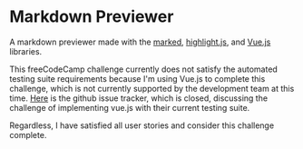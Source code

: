 # Markdown Previewer

A markdown previewer made with the [marked](https://github.com/markedjs/marked),
[highlight.js](https://github.com/markedjs/marked), and [Vue.js](https://vuejs.org/)
libraries.

This freeCodeCamp challenge currently does not satisfy the automated testing
suite requirements because I'm using Vue.js to complete this challenge, which is
not currently supported by the development team at this time.
[Here](https://github.com/freeCodeCamp/testable-projects-fcc/issues/31) is the
github issue tracker, which is closed, discussing the challenge of implementing
vue.js with their current testing suite.

Regardless, I have satisfied all user stories and consider this challenge complete.
